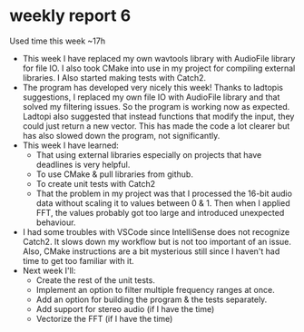# weekly report 6

Used time this week ~17h

- This week I have replaced my own wavtools library with AudioFile library for file IO. I also took CMake into use in my project for compiling external libraries. I Also started making tests with Catch2.
- The program has developed very nicely this week! Thanks to ladtopis suggestions, I replaced my own file IO with AudioFile library and that solved my filtering issues. So the program is working now as expected. Ladtopi also suggested that instead functions that modify the input, they could just return a new vector. This has made the code a lot clearer but has also slowed down the program, not significantly. 
- This week I have learned:
  * That using external libraries especially on projects that have deadlines is very helpful.
  * To use CMake & pull libraries from github.
  * To create unit tests with Catch2
  * That the problem in my project was that I processed the 16-bit audio data without scaling it to values between 0 & 1. Then when I applied FFT, the values probably got too large and introduced unexpected behaviour.
- I had some troubles with VSCode since IntelliSense does not recognize Catch2. It slows down my workflow but is not too important of an issue. Also, CMake instructions are a bit mysterious still since I haven't had time to get too familiar with it.
- Next week I'll:
  * Create the rest of the unit tests.
  * Implement an option to filter multiple frequency ranges at once.
  * Add an option for building the program & the tests separately.
  * Add support for stereo audio (if I have the time)
  * Vectorize the FFT (if I have the time)
